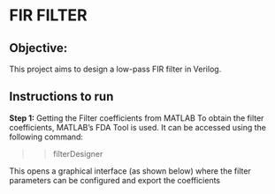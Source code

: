 # **FIR FILTER**

## Objective:
This project aims to design a low-pass FIR filter in Verilog. 

## Instructions to run
**Step 1:** Getting the Filter coefficients from MATLAB 
To obtain the filter coefficients, MATLAB’s FDA Tool is used. It can be accessed using the following command:

>> filterDesigner

This opens a graphical interface (as shown below) where the filter parameters can be configured and export the coefficients 



